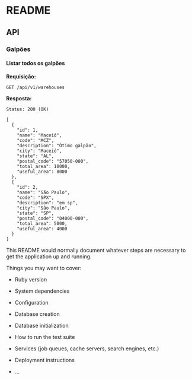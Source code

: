 # README

## API

### Galpões

#### Listar todos os galpões
**Requisição:**

```
GET /api/v1/warehouses
```

**Resposta:**

```
Status: 200 (OK)

[
  {
    "id": 1,
    "name": "Maceió",
    "code": "MCZ",
    "description": "Ótimo galpão",
    "city": "Maceió",
    "state": "AL",
    "postal_code": "57050-000",
    "total_area": 10000,
    "useful_area": 8000
  },
  {
    "id": 2,
    "name": "São Paulo",
    "code": "SPX",
    "description": "em sp",
    "city": "São Paulo",
    "state": "SP",
    "postal_code": "04000-000",
    "total_area": 5000,
    "useful_area": 4000
  }
]
```



This README would normally document whatever steps are necessary to get the
application up and running.

Things you may want to cover:

* Ruby version

* System dependencies

* Configuration

* Database creation

* Database initialization

* How to run the test suite

* Services (job queues, cache servers, search engines, etc.)

* Deployment instructions

* ...
